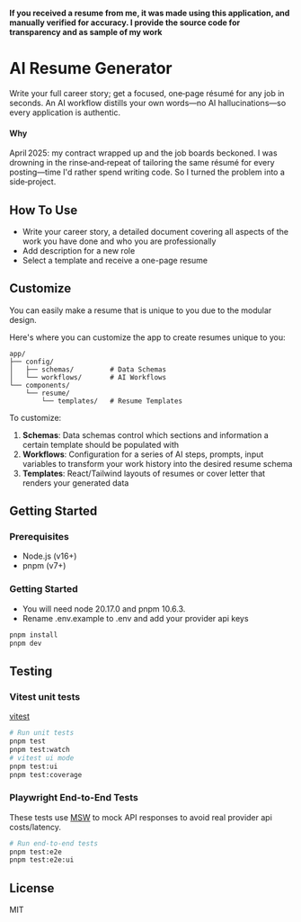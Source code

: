 **If you received a resume from me, it was made using this application, and manually verified for accuracy. I provide the source code for transparency and as sample of my work**

# AI Resume Generator
Write your full career story; get a focused, one‑page résumé for any job in seconds. An AI workflow distills your own words—no AI hallucinations—so every application is authentic. 

#### Why
April 2025: my contract wrapped up and the job boards beckoned. I was drowning in the rinse‑and‑repeat of tailoring the same résumé for every posting—time I'd rather spend writing code. So I turned the problem into a side‑project.

## How To Use
- Write your career story, a detailed document covering all aspects of the work you have done and who you are professionally
- Add description for a new role
- Select a template and receive a one-page resume

## Customize
You can easily make a resume that is unique to you due to the modular design.

Here's where you can customize the app to create resumes unique to you:
```
app/
├── config/
│   ├── schemas/         # Data Schemas
│   └── workflows/       # AI Workflows
└── components/
    └── resume/
        └── templates/   # Resume Templates 
```

To customize:
1. **Schemas**: Data schemas control which sections and information a certain template should be populated with
2. **Workflows**: Configuration for a series of AI steps, prompts, input variables to transform your work history into the desired resume schema
3. **Templates**: React/Tailwind layouts of resumes or cover letter that renders your generated data

## Getting Started

### Prerequisites

- Node.js (v16+)
- pnpm (v7+)

### Getting Started
- You will need node 20.17.0 and pnpm 10.6.3. 
- Rename .env.example to .env and add your provider api keys

```bash
pnpm install
pnpm dev
```

## Testing

### Vitest unit tests
[vitest](https://vitest.dev/guide/)
```bash
# Run unit tests
pnpm test
pnpm test:watch
# vitest ui mode
pnpm test:ui
pnpm test:coverage
```

### Playwright End-to-End Tests
These tests use [MSW](https://mswjs.io/docs/getting-started) to mock API responses to avoid real provider api costs/latency.

```bash
# Run end-to-end tests
pnpm test:e2e
pnpm test:e2e:ui
```

## License

MIT
